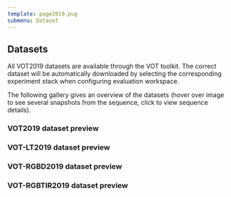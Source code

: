 ```yaml
---
template: page2019.pug
submenu: Dataset
---
```


## Datasets

All VOT2019 datasets are available through the VOT toolkit. The correct dataset will be automatically downloaded by selecting the corresponding experiment stack when configuring evaluation workspace.

The following gallery gives an overview of the datasets (hover over image to see several snapshots from the sequence, click to view sequence details).

### VOT2019 dataset preview

<div class="gallery" data-votdataset="http://data.votchallenge.net/vot2019/main/description.json" ></div>

### VOT-LT2019 dataset preview

<div class="gallery" data-votdataset="http://data.votchallenge.net/vot2019/longterm/description.json" ></div>

### VOT-RGBD2019 dataset preview

<div class="gallery" data-votdataset="http://data.votchallenge.net/vot2019/rgbd/description.json" ></div>

### VOT-RGBTIR2019 dataset preview

<div  class="gallery" data-votdataset="http://data.votchallenge.net/vot2019/rgbtir/meta/description.json" ></div>

